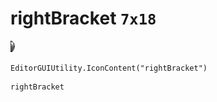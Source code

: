 # rightBracket `7x18`
<img src="/img/rightBracket.png" width=7 height=18>

``` CSharp
EditorGUIUtility.IconContent("rightBracket")
```
```
rightBracket
```
